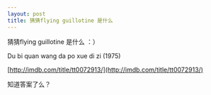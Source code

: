 ```yaml
---
layout: post
title: 猜猜flying guillotine 是什么
---
```


猜猜flying guillotine 是什么 ：）

Du bi quan wang da po xue di zi (1975)

[http://imdb.com/title/tt0072913/](http://imdb.com/title/tt0072913/)

知道答案了么？
